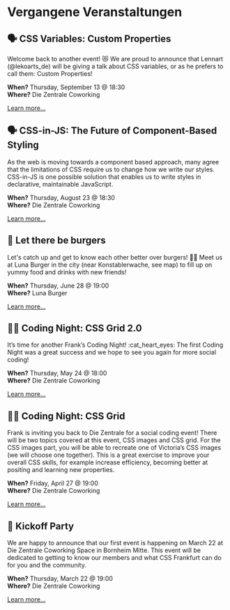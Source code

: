 # Vergangene Veranstaltungen

## :speaking_head: CSS Variables: Custom Properties

Welcome back to another event! 😻 We are proud to announce that Lennart (@lekoarts_de) will be giving a talk about CSS variables, or as he prefers to call them: Custom Properties!

**When?** Thursday, September 13 @ 18:30</br>
**Where?** Die Zentrale Coworking

[Learn more...](https://www.meetup.com/CSSFrankfurt/events/253010928/)

## :speaking_head: CSS-in-JS: The Future of Component-Based Styling

As the web is moving towards a component based approach, many agree that the limitations of CSS require us to change how we write our styles. CSS-in-JS is one possible solution that enables us to write styles in declarative, maintainable JavaScript.

**When?** Thursday, August 23 @ 18:30</br>
**Where?** Die Zentrale Coworking

[Learn more...](https://www.meetup.com/CSSFrankfurt/events/253010920/)

## :dancer: Let there be burgers

Let's catch up and get to know each other better over burgers! :hamburger::heart_eyes_cat: Meet us at Luna Burger in the city (near Konstablerwache, see map) to fill up on yummy food and drinks with new friends!

**When?** Thursday, June 28 @ 19:00</br>
**Where?** Luna Burger

[Learn more...](https://www.meetup.com/CSSFrankfurt/events/251749195/)

## :woman_technologist: Coding Night: CSS Grid 2.0

It’s time for another Frank’s Coding Night! :cat_heart_eyes: The first Coding Night was a great success and we hope to see you again for more social coding!

**When?** Thursday, May 24 @ 18:00</br>
**Where?** Die Zentrale Coworking

[Learn more...](https://www.meetup.com/CSSFrankfurt/events/250654063/)

## :woman_technologist: Coding Night: CSS Grid

Frank is inviting you back to Die Zentrale for a social coding event! There will be two topics covered at this event, CSS images and CSS grid. For the CSS images part, you will be able to recreate one of Victoria’s CSS images (we will choose one together). This is a great exercise to improve your overall CSS skills, for example increase efficiency, becoming better at positing and learning new properties.

**When?** Friday, April 27 @ 19:00</br>
**Where?** Die Zentrale Coworking

[Learn more...](https://www.meetup.com/CSSFrankfurt/events/249591142/)

## :tada: Kickoff Party

We are happy to announce that our first event is happening on March 22 at Die Zentrale Coworking Space in Bornheim Mitte. This event will be dedicated to getting to know our members and what CSS Frankfurt can do for you and the community.

**When?** Thursday, March 22 @ 19:00</br>
**Where?** Die Zentrale Coworking

[Learn more...](https://www.meetup.com/CSSFrankfurt/events/248339933/)

<!-- ## :speaking_head:/:tada: etc [EVENT TITLE]

[BRIEF EVENT DESCRIPTION]

**When?** [DAY], [MONTH] [DAY] @ [TIME]</br>
**Where?** [LOCATION]

[Learn more...](LINK TO EVENT) -->